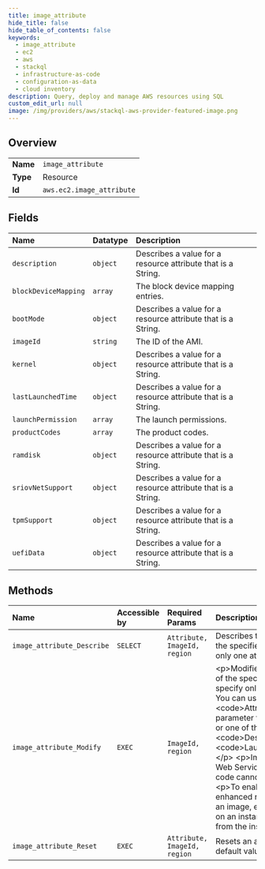 ```yaml
---
title: image_attribute
hide_title: false
hide_table_of_contents: false
keywords:
  - image_attribute
  - ec2
  - aws    
  - stackql
  - infrastructure-as-code
  - configuration-as-data
  - cloud inventory
description: Query, deploy and manage AWS resources using SQL
custom_edit_url: null
image: /img/providers/aws/stackql-aws-provider-featured-image.png
---
```

  
    

## Overview
<table><tbody>
<tr><td><b>Name</b></td><td><code>image_attribute</code></td></tr>
<tr><td><b>Type</b></td><td>Resource</td></tr>
<tr><td><b>Id</b></td><td><code>aws.ec2.image_attribute</code></td></tr>
</tbody></table>

## Fields
| Name | Datatype | Description |
|:-----|:---------|:------------|
| `description` | `object` | Describes a value for a resource attribute that is a String. |
| `blockDeviceMapping` | `array` | The block device mapping entries. |
| `bootMode` | `object` | Describes a value for a resource attribute that is a String. |
| `imageId` | `string` | The ID of the AMI. |
| `kernel` | `object` | Describes a value for a resource attribute that is a String. |
| `lastLaunchedTime` | `object` | Describes a value for a resource attribute that is a String. |
| `launchPermission` | `array` | The launch permissions. |
| `productCodes` | `array` | The product codes. |
| `ramdisk` | `object` | Describes a value for a resource attribute that is a String. |
| `sriovNetSupport` | `object` | Describes a value for a resource attribute that is a String. |
| `tpmSupport` | `object` | Describes a value for a resource attribute that is a String. |
| `uefiData` | `object` | Describes a value for a resource attribute that is a String. |
## Methods
| Name | Accessible by | Required Params | Description |
|:-----|:--------------|:----------------|:------------|
| `image_attribute_Describe` | `SELECT` | `Attribute, ImageId, region` | Describes the specified attribute of the specified AMI. You can specify only one attribute at a time. |
| `image_attribute_Modify` | `EXEC` | `ImageId, region` | &lt;p&gt;Modifies the specified attribute of the specified AMI. You can specify only one attribute at a time. You can use the &lt;code&gt;Attribute&lt;/code&gt; parameter to specify the attribute or one of the following parameters: &lt;code&gt;Description&lt;/code&gt; or &lt;code&gt;LaunchPermission&lt;/code&gt;.&lt;/p&gt; &lt;p&gt;Images with an Amazon Web Services Marketplace product code cannot be made public.&lt;/p&gt; &lt;p&gt;To enable the SriovNetSupport enhanced networking attribute of an image, enable SriovNetSupport on an instance and create an AMI from the instance.&lt;/p&gt; |
| `image_attribute_Reset` | `EXEC` | `Attribute, ImageId, region` | Resets an attribute of an AMI to its default value. |
